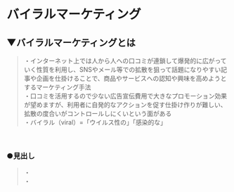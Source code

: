 # バイラルマーケティング

## ▼バイラルマーケティングとは
>・インターネット上では人から人への口コミが連鎖して爆発的に広がっていく性質を利用し、SNSやメール等での拡散を狙って話題になりやすい記事や企画を仕掛けることで、商品やサービスへの認知や興味を高めようとするマーケティング手法<br>
>・口コミを活用するので少ない広告宣伝費用で大きなプロモーション効果が望めますが、利用者に自発的なアクションを促す仕掛け作りが難しい、拡散の度合いがコントロールしにくいという面がある<br>
>・バイラル（viral）=「ウイルス性の」「感染的な」<br>
<br>



### ●見出し
>・<br>
>・<br>
<br>

